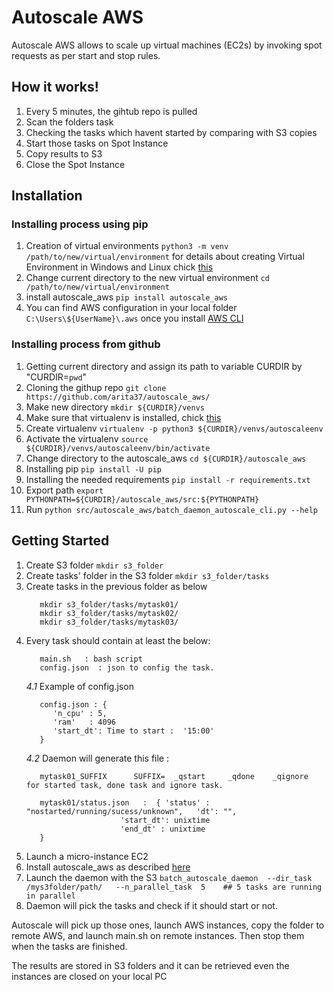 #  Autoscale AWS
 Autoscale AWS allows to scale up virtual machines (EC2s) by invoking spot requests as per start and stop rules.

## How it works!

   1. Every 5 minutes, the gihtub repo is pulled
   2. Scan the folders task
   3. Checking the tasks which havent started by comparing with S3 copies
   4. Start those tasks on Spot Instance
   5. Copy results to S3
   6. Close the Spot Instance

## Installation

### Installing process using pip

   1. Creation of virtual environments `python3 -m venv /path/to/new/virtual/environment`
   for details about creating Virtual Environment in Windows and Linux chick [this](https://www.geeksforgeeks.org/creating-python-virtual-environment-windows-linux/)
   2. Change current directory to the new virtual environment `cd /path/to/new/virtual/environment`
   3. install autoscale_aws `pip install autoscale_aws`
   4. You can find AWS configuration in your local folder `C:\Users\${UserName}\.aws` once you install [AWS CLI](https://docs.aws.amazon.com/cli/latest/userguide/install-cliv2-windows.html) 


### Installing process from github

   1. Getting current directory and assign its path to variable CURDIR by "CURDIR=`pwd`"
   2. Cloning the githup repo `git clone https://github.com/arita37/autoscale_aws/`
   3. Make new directory `mkdir ${CURDIR}/venvs`
   4. Make sure that virtualenv is installed, chick [this](https://www.geeksforgeeks.org/creating-python-virtual-environment-windows-linux/)
   5. Create virtualenv `virtualenv -p python3 ${CURDIR}/venvs/autoscaleenv`
   6. Activate the virtualenv `source ${CURDIR}/venvs/autoscaleenv/bin/activate`
   7. Change directory to the autoscale_aws `cd ${CURDIR}/autoscale_aws`
   8. Installing pip `pip install -U pip`
   9. Installing the needed requirements `pip install -r requirements.txt`
   10. Export path `export PYTHONPATH=${CURDIR}/autoscale_aws/src:${PYTHONPATH}`
   11. Run `python src/autoscale_aws/batch_daemon_autoscale_cli.py --help`

## Getting Started

   1. Create S3 folder `mkdir s3_folder`
   2. Create tasks' folder in the S3 folder `mkdir s3_folder/tasks`
   3. Create tasks in the previous folder as below 
      ```
         mkdir s3_folder/tasks/mytask01/
         mkdir s3_folder/tasks/mytask02/
         mkdir s3_folder/tasks/mytask03/
      ```
   4. Every task should contain at least the below:
      ```
         main.sh   : bash script
         config.json  : json to config the task.
      ```
      *4.1* Example of config.json
      ```
         config.json : {
            'n_cpu' : 5,
            'ram'   : 4096
            'start_dt': Time to start :  '15:00'
         }
      ```
      *4.2* Daemon will generate  this file :
      ```
         mytask01_SUFFIX      SUFFIX=  _qstart     _qdone    _qignore     for started task, done task and ignore task.
      
         mytask01/status.json   :  { 'status' :  "nostarted/running/sucess/unknown",   'dt': "",
                           'start_dt': unixtime
                           'end_dt' : unixtime
         }
      ```
   5. Launch a micro-instance EC2 
   6. Install autoscale_aws as described [here](#installing-process-using-pip)
   7. Launch the daemon with the S3
         `batch_autoscale_daemon  --dir_task   /mys3folder/path/   --n_parallel_task  5    ## 5 tasks are running in parallel`
   8. Daemon will pick the tasks and check if it should start or not.


   Autoscale will pick up those ones, launch AWS instances, copy the folder to remote AWS, and launch main.sh on remote instances.
   Then stop them when the tasks are finished.

   The results are stored in S3 folders and it can be retrieved even the instances are closed on your local PC